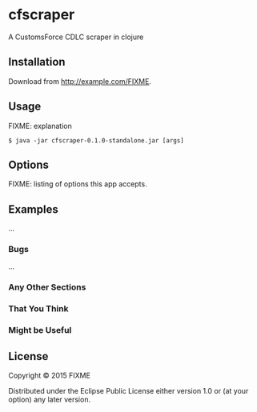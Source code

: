 # cfscraper

A CustomsForce CDLC scraper in clojure

## Installation

Download from http://example.com/FIXME.

## Usage

FIXME: explanation

    $ java -jar cfscraper-0.1.0-standalone.jar [args]

## Options

FIXME: listing of options this app accepts.

## Examples

...

### Bugs

...

### Any Other Sections
### That You Think
### Might be Useful

## License

Copyright © 2015 FIXME

Distributed under the Eclipse Public License either version 1.0 or (at
your option) any later version.
